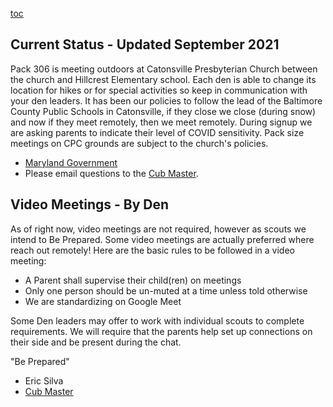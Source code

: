 
[toc](toc)

## Current Status - Updated September 2021
Pack 306 is meeting outdoors at Catonsville Presbyterian Church between the church and Hillcrest Elementary school. Each den is able to change its location for hikes or for special activities so keep in communication with your den leaders. It has been our policies to follow the lead of the Baltimore County Public Schools in Catonsville, if they close we close (during snow) and now if they meet remotely, then we meet remotely. During signup we are asking parents to indicate their level of COVID sensitivity. Pack size meetings on CPC grounds are subject to the church's policies.

* [Maryland Government](https://coronavirus.maryland.gov)
* Please email questions to the [Cub Master](mailto:cubmaster@cub306.org).

## Video Meetings - By Den
As of right now, video meetings are not required, however as scouts we intend to Be Prepared. Some video meetings are actually preferred where reach out remotely! Here are the  basic rules to be followed in a video meeting:

* A Parent shall supervise their child(ren) on meetings
* Only one person should be un-muted at a time unless told otherwise
* We are standardizing on Google Meet

Some Den leaders may offer to work with individual scouts to complete requirements. We will require that the parents help set up connections on their side and be present during the chat.

"Be Prepared"

* Eric Silva
* [Cub Master](mailto:cubmaster@cub306.org)
